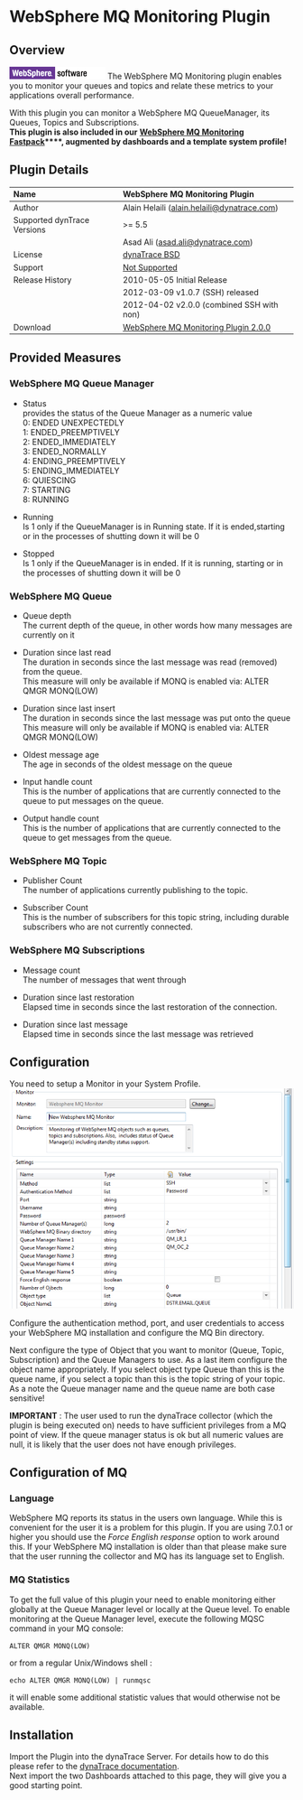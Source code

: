 # WebSphere MQ Monitoring Plugin

## Overview

![images_community/download/attachments/27623522/icon.png](images_community/download/attachments/27623522/icon.png) The WebSphere MQ Monitoring plugin enables you to monitor your queues and topics and
relate these metrics to your applications overall performance.

With this plugin you can monitor a WebSphere MQ QueueManager, its Queues, Topics and Subscriptions.  
**This plugin is also included in our** **[WebSphere MQ Monitoring Fastpack](https://community/display/DL/WebSphere+MQ+Monitoring+Fastpack)****, augmented by dashboards and a template system profile!**

## Plugin Details

| Name | WebSphere MQ Monitoring Plugin
| :--- | :---
| Author | Alain Helaili (alain.helaili@dynatrace.com)
| Supported dynTrace Versions | >= 5.5  
| | Asad Ali (asad.ali@dynatrace.com)
| License | [dynaTrace BSD](dynaTraceBSD.txt)
| Support | [Not Supported ](https://community.compuwareapm.com/community/display/DL/Support+Levels#SupportLevels-Community)
| Release History | 2010-05-05 Initial Release  
| | 2012-03-09 v1.0.7 (SSH) released  
| | 2012-04-02 v2.0.0 (combined SSH with non)
| Download | [WebSphere MQ Monitoring Plugin 2.0.0](com.dynatrace.plugins.mq_2.0.0.jar)

## Provided Measures

### WebSphere MQ Queue Manager

  * Status  
provides the status of the Queue Manager as a numeric value  
0: ENDED UNEXPECTEDLY  
1: ENDED_PREEMPTIVELY  
2: ENDED_IMMEDIATELY  
3: ENDED_NORMALLY  
4: ENDING_PREEMPTIVELY  
5: ENDING_IMMEDIATELY  
6: QUIESCING  
7: STARTING  
8: RUNNING

  * Running  
Is 1 only if the QueueManager is in Running state. If it is ended,starting or in the processes of shutting down it will be 0

  * Stopped  
Is 1 only if the QueueManager is in ended. If it is running, starting or in the processes of shutting down it will be 0

### WebSphere MQ Queue

  * Queue depth  
The current depth of the queue, in other words how many messages are currently on it

  * Duration since last read  
The duration in seconds since the last message was read (removed) from the queue.  
This measure will only be available if MONQ is enabled via: ALTER QMGR MONQ(LOW)

  * Duration since last insert  
The duration in seconds since the last message was put onto the queue  
This measure will only be available if MONQ is enabled via: ALTER QMGR MONQ(LOW)

  * Oldest message age  
The age in seconds of the oldest message on the queue

  * Input handle count  
This is the number of applications that are currently connected to the queue to put messages on the queue.

  * Output handle count  
This is the number of applications that are currently connected to the queue to get messages from the queue.

### WebSphere MQ Topic

  * Publisher Count  
The number of applications currently publishing to the topic.

  * Subscriber Count  
This is the number of subscribers for this topic string, including durable subscribers who are not currently connected.

### WebSphere MQ Subscriptions

  * Message count  
The number of messages that went through

  * Duration since last restoration  
Elapsed time in seconds since the last restoration of the connection.

  * Duration since last message  
Elapsed time in seconds since the last message was retrieved

## Configuration

You need to setup a Monitor in your System Profile.  
![images_community/download/attachments/27623522/WebSphere_MQ_Config.PNG](images_community/download/attachments/27623522/WebSphere_MQ_Config.PNG)

Configure the authentication method, port, and user credentials to access your WebSphere MQ installation and configure the MQ Bin directory.

Next configure the type of Object that you want to monitor (Queue, Topic, Subscription) and the Queue Managers to use. As a last item configure the object name appropriately. If you select object type
Queue than this is the queue name, if you select a topic than this is the topic string of your topic.  
As a note the Queue manager name and the queue name are both case sensitive!

**IMPORTANT** : The user used to run the dynaTrace collector (which the plugin is being executed on) needs to have sufficient privileges from a MQ point of view. If the queue manager status is ok but all numeric values are null, it is likely that the user does not have enough privileges. 

## Configuration of MQ

### Language

WebSphere MQ reports its status in the users own language. While this is convenient for the user it is a problem for this plugin. If you are using 7.0.1 or higher you should use the _Force English
response_ option to work around this. If your WebSphere MQ installation is older than that please make sure that the user running the collector and MQ has its language set to English.

### MQ Statistics

To get the full value of this plugin your need to enable monitoring either globally at the Queue Manager level or locally at the Queue level. To enable monitoring at the Queue Manager level, execute
the following MQSC command in your MQ console:

    
    
    ALTER QMGR MONQ(LOW)

or from a regular Unix/Windows shell :

    
    
    echo ALTER QMGR MONQ(LOW) | runmqsc

it will enable some additional statistic values that would otherwise not be available.

## Installation

Import the Plugin into the dynaTrace Server. For details how to do this please refer to the [dynaTrace documentation](https://community.compuwareapm.com/community/display/DOCDT55/Plugin+Management).  
Next import the two Dashboards attached to this page, they will give you a good starting point.

